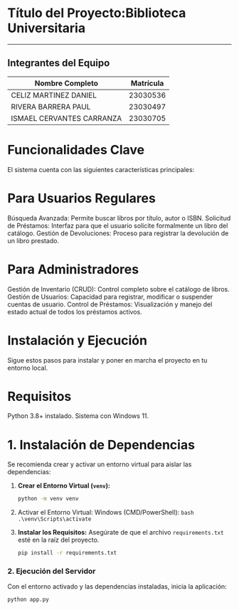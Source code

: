 # Título del Proyecto:Biblioteca Universitaria

---

## Integrantes del Equipo

| Nombre Completo             | Matrícula |
| --------------------------- | --------- |
| CELIZ MARTINEZ DANIEL       | 23030536  |
| RIVERA BARRERA PAUL         | 23030497  |
| ISMAEL CERVANTES CARRANZA   | 23030705  |

# Funcionalidades Clave

El sistema cuenta con las siguientes características principales:

# Para Usuarios Regulares
Búsqueda Avanzada: Permite buscar libros por título, autor o ISBN.
Solicitud de Préstamos: Interfaz para que el usuario solicite formalmente un libro del catálogo.
Gestión de Devoluciones: Proceso para registrar la devolución de un libro prestado.

# Para Administradores
Gestión de Inventario (CRUD): Control completo sobre el catálogo de libros.
Gestión de Usuarios: Capacidad para registrar, modificar o suspender cuentas de usuario.
Control de Préstamos: Visualización y manejo del estado actual de todos los préstamos activos.


# Instalación y Ejecución

Sigue estos pasos para instalar y poner en marcha el proyecto en tu entorno local.

# Requisitos

   Python 3.8+ instalado.
   Sistema con Windows 11. 

# 1. Instalación de Dependencias

Se recomienda crear y activar un entorno virtual para aislar las dependencias:

1.  **Crear el Entorno Virtual (`venv`):**
    ```bash
    python -m venv venv
    ```

2.  Activar el Entorno Virtual:
    Windows (CMD/PowerShell):
        ```bash
        .\venv\Scripts\activate
        ```
    

3.  **Instalar los Requisitos:**
    Asegúrate de que el archivo `requirements.txt` esté en la raíz del proyecto.
    ```bash
    pip install -r requirements.txt
    ```

### 2. Ejecución del Servidor

Con el entorno activado y las dependencias instaladas, inicia la aplicación:

```bash
python app.py
